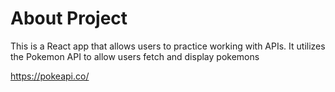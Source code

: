 # About Project

This is a React app that allows users to practice working with APIs.
It utilizes the Pokemon API to allow users fetch and display pokemons

https://pokeapi.co/
